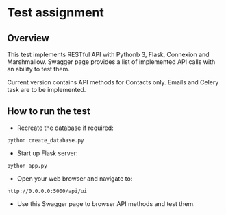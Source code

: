 # Test assignment

## Overview

This test implements RESTful API with Pythonb 3, Flask, Connexion and Marshmallow. Swagger page provides a list of implemented API calls with an ability to test them.

Current version contains API methods for Contacts only. Emails and Celery task are to be implemented. 

## How to run the test

* Recreate the database if required:

`python create_database.py`

* Start up Flask server:

`python app.py`

* Open your web browser and navigate to:

`http://0.0.0.0:5000/api/ui`

* Use this Swagger page to browser API methods and test them.


